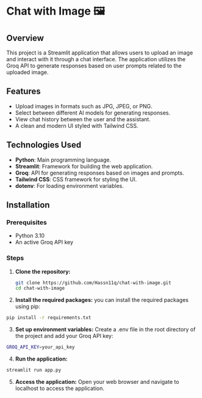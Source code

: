 # Chat with Image 🖼️

## Overview

This project is a Streamlit application that allows users to upload an image and interact with it through a chat interface. The application utilizes the Groq API to generate responses based on user prompts related to the uploaded image.

## Features

- Upload images in formats such as JPG, JPEG, or PNG.
- Select between different AI models for generating responses.
- View chat history between the user and the assistant.
- A clean and modern UI styled with Tailwind CSS.

## Technologies Used

- **Python**: Main programming language.
- **Streamlit**: Framework for building the web application.
- **Groq**: API for generating responses based on images and prompts.
- **Tailwind CSS**: CSS framework for styling the UI.
- **dotenv**: For loading environment variables.

## Installation

### Prerequisites

- Python 3.10 
- An active Groq API key

### Steps

1. **Clone the repository:**

   ```bash
   git clone https://github.com/Hassn11q/chat-with-image.git
   cd chat-with-image
2. **Install the required packages:**
you can install the required packages using pip:
```bash
pip install -r requirements.txt
```
3. **Set up environment variables:**
Create a .env file in the root directory of the project and add your Groq API key:
```bash
GROQ_API_KEY=your_api_key
```
4. **Run the application:**
```bash
streamlit run app.py
```
5. **Access the application:**
Open your web browser and navigate to localhost to access the application.
